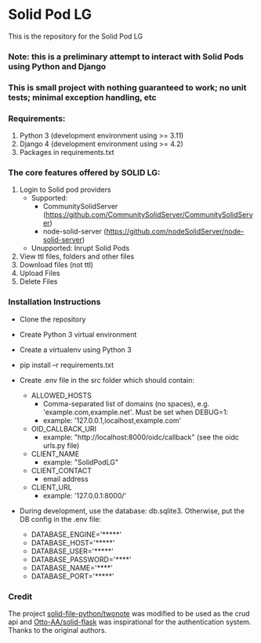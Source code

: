 # **Solid Pod LG** #

This is the repository for the Solid Pod LG

### Note: this is a preliminary attempt to interact with Solid Pods using Python and Django ###
### This is small project with nothing guaranteed to work; no unit tests; minimal exception handling, etc ###

### Requirements: ###
1. Python 3 (development environment using >= 3.11)
2. Django 4 (development environment using >= 4.2)
3. Packages in requirements.txt


### The core features offered by SOLID LG: ###

1. Login to Solid pod providers
   - Supported:
      - CommunitySolidServer (https://github.com/CommunitySolidServer/CommunitySolidServer)
      - node-solid-server (https://github.com/nodeSolidServer/node-solid-server)
   - Unupported: Inrupt Solid Pods 
2. View ttl files, folders and other files
3. Download files (not ttl)
4. Upload Files
5. Delete Files

### Installation Instructions ###

* Clone the repository
* Create Python 3 virtual environment
* Create a virtualenv using Python 3
* pip install –r requirements.txt
* Create .env file in the src folder which should contain:

  - ALLOWED_HOSTS
     - Comma-separated list of domains (no spaces), e.g. 'example.com,example.net'. Must be set when DEBUG=1:
     - example: '127.0.0.1,localhost,example.com'
  - OID_CALLBACK_URI
     - example: "http://localhost:8000/oidc/callback" (see the oidc urls.py file)
  - CLIENT_NAME
    - example: "SolidPodLG"
  - CLIENT_CONTACT
    - email address
  - CLIENT_URL
    - example: '127.0.0.1:8000/'

* During development, use the database: db.sqlite3. Otherwise, put the DB config in the .env file:
    - DATABASE_ENGINE='*****'
    - DATABASE_HOST='*****'
    - DATABASE_USER='*****'
    - DATABASE_PASSWORD='****'
    - DATABASE_NAME='****'
    - DATABASE_PORT='*****'

### Credit
The project [solid-file-python/twonote](https://github.com/twonote/solid-file-python) was modified to be used as the crud api
and [Otto-AA/solid-flask](https://github.com/Otto-AA/solid-flask) was inspirational for the authentication system.
Thanks to the original authors.

